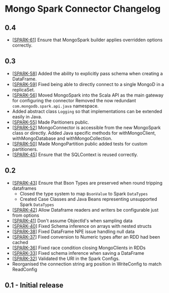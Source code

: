 # Mongo Spark Connector Changelog

## 0.4
  * [[SPARK-61](https://jira.mongodb.org/browse/SPARK-61)] Ensure that MongoSpark builder applies overridden options correctly.

## 0.3
  * [[SPARK-58](https://jira.mongodb.org/browse/SPARK-58)] Added the ability to explicitly pass schema when creating a DataFrame.
  * [[SPARK-59](https://jira.mongodb.org/browse/SPARK-59)] Fixed being able to directly connect to a single MongoD in a replicaSet.
  * [[SPARK-56](https://jira.mongodb.org/browse/SPARK-56)] Moved MongoSpark into the Scala API as the main gateway for configuring the connector
    Removed the now redundant `com.mongodb.spark.api.java` namespace.
  * Added abstract class `Logging` so that implementations can be extended easily in Java.
  * [[SPARK-55](https://jira.mongodb.org/browse/SPARK-55)] Made Paritioners public.
  * [[SPARK-52](https://jira.mongodb.org/browse/SPARK-52)] MongoConnector is accessible from the new MongoSpark class or directly. 
         Added Java specific methods for withMongoClient, withMongoDatabase and withMongoCollection.
  * [[SPARK-50](https://jira.mongodb.org/browse/SPARK-50)] Made MongoPartition public added tests for custom partitioners.
  * [[SPARK-45](https://jira.mongodb.org/browse/SPARK-45)] Ensure that the SQLContext is reused correctly.

## 0.2
  * [[SPARK-43](https://jira.mongodb.org/browse/SPARK-43)] Ensure that Bson Types are preserved when round tripping dataframes 
    * Closed the type system to map `BsonValue` to Spark `DataTypes`
    * Created Case Classes and Java Beans representing unsupported Spark `DataTypes`
  * [[SPARK-42](https://jira.mongodb.org/browse/SPARK-42)] Allow Dataframe readers and writers be configurable just from options 
  * [[SPARK-41](https://jira.mongodb.org/browse/SPARK-41)] Don't assume ObjectId's when sampling data 
  * [[SPARK-40](https://jira.mongodb.org/browse/SPARK-40)] Fixed Schema inference on arrays with nested structs 
  * [[SPARK-38](https://jira.mongodb.org/browse/SPARK-38)] Fixed DataFrame NPE issue handling null data 
  * [[SPARK-37](https://jira.mongodb.org/browse/SPARK-37)] Fixed conversion to Numeric types after an RDD had been cached 
  * [[SPARK-36](https://jira.mongodb.org/browse/SPARK-36)] Fixed race condition closing MongoClients in RDDs 
  * [[SPARK-33](https://jira.mongodb.org/browse/SPARK-33)] Fixed schema inference when saving a DataFrame  
  * [[SPARK-32](https://jira.mongodb.org/browse/SPARK-32)] Validated the URI in the Spark Configs.  
  * Reorganised the connection string arg position in WriteConfig to match ReadConfig

## 0.1 - Initial release
